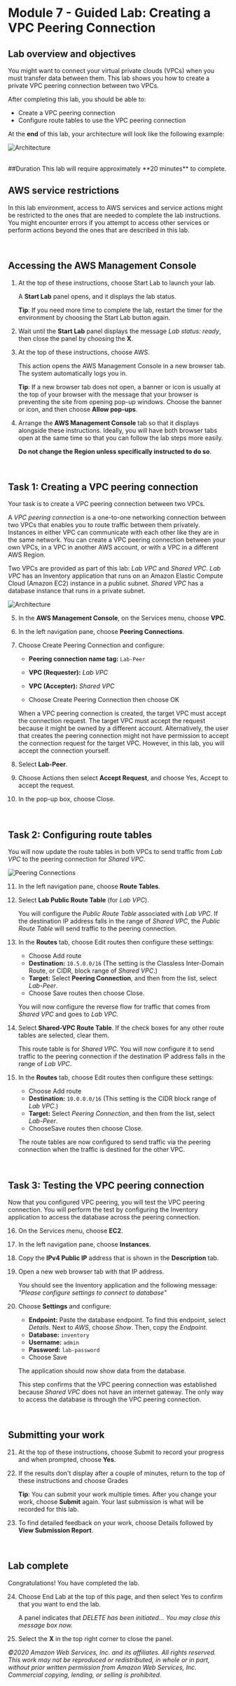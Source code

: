 # Module 7 - Guided Lab: Creating a VPC Peering Connection
[//]: # "SKU: ILT-TF-200-ACACAD-2    Source Course: ILT-TF-100-ARCHIT-6 branch dev_65"

## Lab overview and objectives

You might want to connect your virtual private clouds (VPCs) when you must transfer data between them. This lab shows you how to create a private VPC peering connection between two VPCs.

After completing this lab, you should be able to:

- Create a VPC peering connection  
- Configure route tables to use the VPC peering connection



At the **end** of this lab, your architecture will look like the following example:

![Architecture](images/module-7-guided-lab-final-architecture.png)

<br/>
##Duration
This lab will require approximately **20 minutes** to complete.

<br/>

## AWS service restrictions

In this lab environment, access to AWS services and service actions might be restricted to the ones that are needed to complete the lab instructions. You might encounter errors if you attempt to access other services or perform actions beyond the ones that are described in this lab.

<br/>

## Accessing the AWS Management Console

1. At the top of these instructions, choose <span id="ssb_voc_grey">Start Lab</span> to launch your lab.

   A **Start Lab** panel opens, and it displays the lab status.

   <i class="fas fa-info-circle"></i> **Tip**: If you need more time to complete the lab, restart the timer for the environment by choosing the <span id="ssb_voc_grey">Start Lab</span> button again.

2. Wait until the **Start Lab** panel displays the message *Lab status: ready*, then close the panel by choosing the **X**.

3. At the top of these instructions, choose <span id="ssb_voc_grey">AWS</span>.

   This action opens the AWS Management Console in a new browser tab. The system automatically logs you in.

   <i class="fas fa-exclamation-triangle"></i> **Tip**: If a new browser tab does not open, a banner or icon is usually at the top of your browser with the message that your browser is preventing the site from opening pop-up windows. Choose the banner or icon, and then choose **Allow pop-ups**.

4. Arrange the **AWS Management Console** tab so that it displays alongside these instructions. Ideally, you will have both browser tabs open at the same time so that you can follow the lab steps more easily.

   <i class="fas fa-exclamation-triangle"></i> **Do not change the Region unless specifically instructed to do so**.

<br/>

## Task 1: Creating a VPC peering connection

<i class="fas fa-comment"></i>Your task is to create a VPC peering connection between two VPCs.

A *VPC peering connection* is a one-to-one networking connection between two VPCs that enables you to route traffic between them privately. Instances in either VPC can communicate with each other like they are in the same network. You can create a VPC peering connection between your own VPCs, in a VPC in another AWS account, or with a VPC in a different AWS Region.

Two VPCs are provided as part of this lab: *Lab VPC* and *Shared VPC*. *Lab VPC* has an Inventory application that runs on an Amazon Elastic Compute Cloud (Amazon EC2) instance in a public subnet. *Shared VPC* has a database instance that runs in a private subnet.



![Architecture](images/module-7-guided-lab-starting-architecture.png)



5. In the **AWS Management Console**, on the <span id="ssb_services">Services<i class="fas fa-angle-down"></i></span> menu, choose **VPC**. 

6. In the left navigation pane, choose **Peering Connections**. 

7. Choose <span id="ssb_blue">Create Peering Connection</span> and configure:

   - **Peering connection name tag:** `Lab-Peer`

   - **VPC (Requester):** *Lab VPC*

   - **VPC (Accepter):** *Shared VPC*

   - Choose <span id="ssb_blue">Create Peering Connection</span> then choose <span id="ssb_blue">OK</span>

   When a VPC peering connection is created, the target VPC must accept the connection request. The target VPC must accept the request because it might be owned by a different account. Alternatively, the user that creates the peering connection might not have permission to accept the connection request for the target VPC. However, in this lab, you will accept the connection yourself.

8. Select <i class="far fa-check-square"></i> **Lab-Peer**.

9. Choose <span id="ssb_grey">Actions<i class="fas fa-angle-down"></i></span> then select **Accept Request**, and choose <span id="ssb_blue">Yes, Accept</span> to accept the request.

10. In the pop-up box, choose <span id="ssb_blue">Close</span>.

<br/>

## Task 2: Configuring route tables

You will now update the route tables in both VPCs to send traffic from *Lab VPC* to the peering connection for *Shared VPC*.

![Peering Connections](images/module-7-guided-lab-task-2.png)

11. In the left navigation pane, choose **Route Tables**.  

12. Select <i class="far fa-check-square"></i> **Lab Public Route Table** (for *Lab VPC*).

    You will configure the *Public Route Table* associated with *Lab VPC*.  If the destination IP address falls in the range of *Shared VPC*, the *Public Route Table* will send traffic to the peering connection.

13. In the **Routes** tab, choose <span id="ssb_grey">Edit routes</span> then configure these settings:

    - Choose <span id="ssb_grey">Add route</span>
    - **Destination:** `10.5.0.0/16` (The setting is the Classless Inter-Domain Route, or CIDR, block range of *Shared VPC*.)
    * **Target:** Select **Peering Connection**, and then from the list, select *Lab-Peer*.
    - Choose <span id="ssb_blue">Save routes</span> then choose <span id="ssb_blue">Close</span>.

    You will now configure the reverse flow for traffic that comes from *Shared VPC* and goes to *Lab VPC*.

14. Select <i class="far fa-check-square"></i> **Shared-VPC Route Table**. If the check boxes for any other route tables are selected, clear them.

    This route table is for *Shared VPC*. You will now configure it to send traffic to the peering connection if the destination IP address falls in the range of *Lab VPC*.

15. In the **Routes** tab, choose <span id="ssb_grey">Edit routes</span> then configure these settings:

    - Choose <span id="ssb_grey">Add route</span>
    - **Destination:** `10.0.0.0/16` (This setting is the CIDR block range of *Lab VPC*.)
    * **Target:** Select *Peering Connection*, and then from the list, select *Lab-Peer*.
    - Choose<span id="ssb_blue">Save routes</span> then choose <span id="ssb_blue">Close</span>.

    The route tables are now configured to send traffic via the peering connection when the traffic is destined for the other VPC.

<br/>

## Task 3: Testing the VPC peering connection

Now that you configured VPC peering, you will test the VPC peering connection. You will perform the test by configuring the Inventory application to access the database across the peering connection.

16. On the <span id="ssb_services">Services<i class="fas fa-angle-down"></i></span> menu, choose **EC2**.

17. In the left navigation pane, choose **Instances**.

18. Copy the **IPv4 Public IP** address that is shown in the **Description** tab. 

19. Open a new web browser tab with that IP address.

    You should see the Inventory application and the following message: *"Please configure settings to connect to database"*

20. Choose <i class="fas fa-cog" aria-hidden="true"></i> **Settings** and configure:

    - **Endpoint:** Paste the database endpoint. To find this endpoint, select *Details*. Next to *AWS*, choose *Show*. Then, copy the *Endpoint*.
    - **Database:** `inventory`
    - **Username:** `admin`
    - **Password:** `lab-password`
    - Choose <span id="ssb_white">Save</span>

    The application should now show data from the database.

    This step confirms that the VPC peering connection was established because *Shared VPC* does not have an internet gateway. The only way to access the database is through the VPC peering connection.

<br/>

## Submitting your work

21. At the top of these instructions, choose <span id="ssb_blue">Submit</span> to record your progress and when prompted, choose **Yes**.

22. If the results don't display after a couple of minutes, return to the top of these instructions and choose <span id="ssb_voc_grey">Grades</span>

    **Tip**: You can submit your work multiple times. After you change your work, choose **Submit** again. Your last submission is what will be recorded for this lab.

23. To find detailed feedback on your work, choose <span id="ssb_voc_grey">Details</span> followed by <i class="fas fa-caret-right"></i> **View Submission Report**.

<br/>

## Lab complete <i class="fas fa-graduation-cap"></i>

<i class="fas fa-flag-checkered"></i> Congratulations! You have completed the lab.

24. Choose <span id="ssb_voc_grey">End Lab</span> at the top of this page, and then select <span id="ssb_blue">Yes</span> to confirm that you want to end the lab.

    A panel indicates that *DELETE has been initiated... You may close this message box now.*

25. Select the **X** in the top right corner to close the panel.





*©2020 Amazon Web Services, Inc. and its affiliates. All rights reserved. This work may not be reproduced or redistributed, in whole or in part, without prior written permission from Amazon Web Services, Inc. Commercial copying, lending, or selling is prohibited.*
